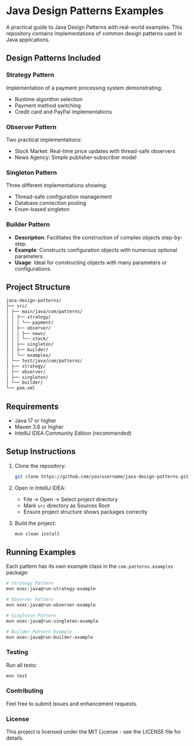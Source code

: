 # Java Design Patterns Examples

A practical guide to Java Design Patterns with real-world examples. This repository contains implementations of common design patterns used in Java applications.

## Design Patterns Included

### Strategy Pattern
Implementation of a payment processing system demonstrating:
- Runtime algorithm selection
- Payment method switching
- Credit card and PayPal implementations

### Observer Pattern
Two practical implementations:
- Stock Market: Real-time price updates with thread-safe observers
- News Agency: Simple publisher-subscriber model

### Singleton Pattern
Three different implementations showing:
- Thread-safe configuration management
- Database connection pooling
- Enum-based singleton

### Builder Pattern
- **Description**: Facilitates the construction of complex objects step-by-step.
- **Example**: Constructs configuration objects with numerous optional parameters.
- **Usage**: Ideal for constructing objects with many parameters or configurations.

## Project Structure
```bash
java-design-patterns/
├── src/
│ ├── main/java/com/patterns/
│ │ ├── strategy/
│ │ │ └── payment/
│ │ ├── observer/
│ │ │ ├── news/
│ │ │ └── stock/
│ │ ├── singleton/
│ │ ├── builder/
│ │ └── examples/
│ └── test/java/com/patterns/
│ ├── strategy/
│ ├── observer/
│ ├── singleton/
│ └── builder/
└── pom.xml
```


## Requirements
- Java 17 or higher
- Maven 3.6 or higher
- IntelliJ IDEA Community Edition (recommended)

## Setup Instructions

1. Clone the repository:
    ```bash
    git clone https://github.com/yourusername/java-design-patterns.git
    ```

2. Open in IntelliJ IDEA:
    - File -> Open -> Select project directory
    - Mark `src` directory as Sources Root
    - Ensure project structure shows packages correctly

3. Build the project:
    ```bash
    mvn clean install
    ```

## Running Examples

Each pattern has its own example class in the `com.patterns.examples` package:

```bash
# Strategy Pattern
mvn exec:java@run-strategy-example

# Observer Pattern
mvn exec:java@run-observer-example

# Singleton Pattern
mvn exec:java@run-singleton-example

# Builder Pattern Example
mvn exec:java@run-builder-example

```
### Testing
Run all tests:
```bash
mvn test
```

### Contributing
Feel free to submit issues and enhancement requests.

### License
This project is licensed under the MIT License - see the LICENSE file for details.
